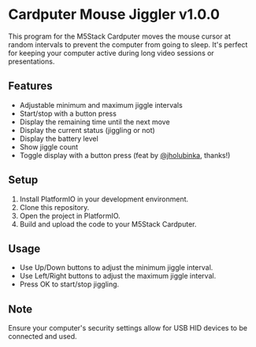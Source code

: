 # Cardputer Mouse Jiggler v1.0.0

This program for the M5Stack Cardputer moves the mouse cursor at random intervals to prevent the computer from going to sleep. It's perfect for keeping your computer active during long video sessions or presentations.

## Features

- Adjustable minimum and maximum jiggle intervals
- Start/stop with a button press
- Display the remaining time until the next move
- Display the current status (jiggling or not)
- Display the battery level
- Show jiggle count
- Toggle display with a button press (feat by [@jholubinka](https://github.com/jholubinka), thanks!)

## Setup

1. Install PlatformIO in your development environment.
2. Clone this repository.
3. Open the project in PlatformIO.
4. Build and upload the code to your M5Stack Cardputer.

## Usage

- Use Up/Down buttons to adjust the minimum jiggle interval.
- Use Left/Right buttons to adjust the maximum jiggle interval.
- Press OK to start/stop jiggling.

## Note

Ensure your computer's security settings allow for USB HID devices to be connected and used.
